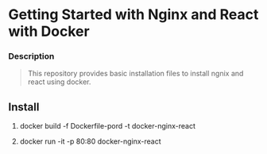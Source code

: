 # Getting Started with Nginx and React with Docker

### Description

> This repository provides basic installation files to install ngnix and react using docker.

## Install

1. docker build -f Dockerfile-pord -t docker-nginx-react

2. docker run -it -p 80:80 docker-nginx-react

